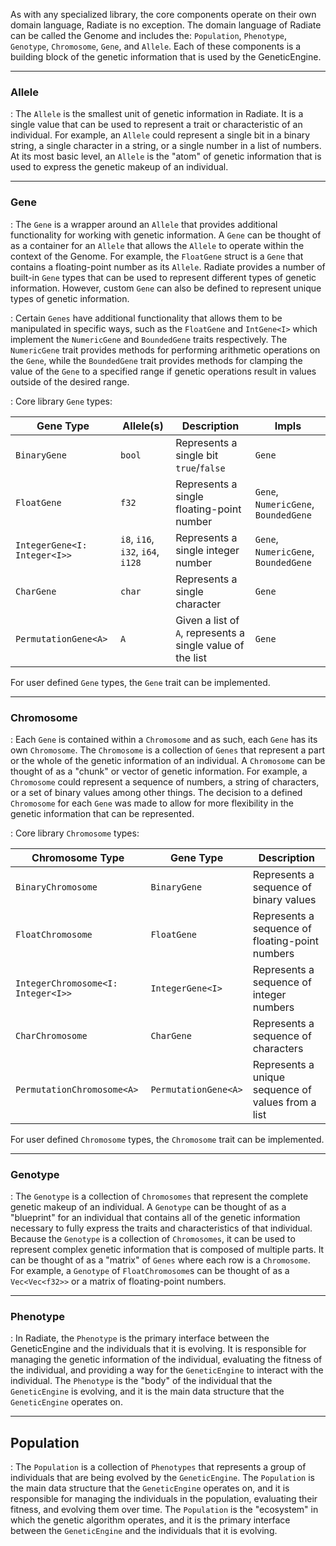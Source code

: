 As with any specialized library, the core components operate on their own domain language, Radiate is no exception. The domain language of Radiate can be called the Genome and includes the: `Population`, `Phenotype`, `Genotype`, `Chromosome`, `Gene`, and `Allele`. Each of these components is a building block of the genetic information that is used by the GeneticEngine. 

---

### Allele
: The `Allele` is the smallest unit of genetic information in Radiate. It is a single value that can be used to represent a trait or characteristic of an individual. For example, an `Allele` could represent a single bit in a binary string, a single character in a string, or a single number in a list of numbers. At its most basic level, an `Allele` is the "atom" of genetic information that is used to express the genetic makeup of an individual.

___
### Gene
: The `Gene` is a wrapper around an `Allele` that provides additional functionality for working with genetic information. A `Gene` can be thought of as a container for an `Allele` that allows the `Allele` to operate within the context of the Genome. For example, the `FloatGene` struct is a `Gene` that contains a floating-point number as its `Allele`. Radiate provides a number of built-in `Gene` types that can be used to represent different types of genetic information. However, custom `Gene` can also be defined to represent unique types of genetic information.

 : Certain `Genes` have additional functionality that allows them to be manipulated in specific ways, such as the `FloatGene` and `IntGene<I>` which implement the `NumericGene` and  `BoundedGene` traits respectively. The `NumericGene` trait provides methods for performing arithmetic operations on the `Gene`, while the `BoundedGene` trait provides methods for clamping the value of the `Gene` to a specified range if genetic operations result in values outside of the desired range.

: Core library `Gene` types:

| Gene Type | Allele(s) | Description | Impls |
|-----------|-----------|-------------| ------ |
| `BinaryGene` | `bool` | Represents a single bit `true`/`false` | `Gene` |
| `FloatGene` | `f32` | Represents a single floating-point number | `Gene`, `NumericGene`, `BoundedGene` |
| `IntegerGene<I: Integer<I>>` | `i8`, `i16`, `i32`, `i64`, `i128` | Represents a single integer number | `Gene`, `NumericGene`, `BoundedGene` |
| `CharGene` | `char` | Represents a single character | `Gene` |
| `PermutationGene<A>` | `A` | Given a list of `A`, represents a single value of the list | `Gene` |

For user defined `Gene` types, the `Gene` trait can be implemented.

___
### Chromosome
: Each `Gene` is contained within a `Chromosome` and as such, each `Gene` has its own `Chromosome`.
The `Chromosome` is a collection of `Genes` that represent a part or the whole of the genetic information of an individual. A `Chromosome` can be thought of as a "chunk" or vector of genetic information. For example, a `Chromosome` could represent a sequence of numbers, a string of characters, or a set of binary values among other things. The decision to a defined `Chromosome` for each `Gene` was made to allow for more flexibility in the genetic information that can be represented. 

: Core library `Chromosome` types:

| Chromosome Type | Gene Type | Description |
|-----------------|-----------|-------------|
| `BinaryChromosome` | `BinaryGene` | Represents a sequence of binary values |
| `FloatChromosome` | `FloatGene` | Represents a sequence of floating-point numbers |
| `IntegerChromosome<I: Integer<I>>` | `IntegerGene<I>` | Represents a sequence of integer numbers |
| `CharChromosome` | `CharGene` | Represents a sequence of characters |
| `PermutationChromosome<A>` | `PermutationGene<A>` | Represents a unique sequence of values from a list |

For user defined `Chromosome` types, the `Chromosome` trait can be implemented.

___
### Genotype
: The `Genotype` is a collection of `Chromosomes` that represent the complete genetic makeup of an individual. A `Genotype` can be thought of as a "blueprint" for an individual that contains all of the genetic information necessary to fully express the traits and characteristics of that individual. Because the `Genotype` is a collection of `Chromosomes`, it can be used to represent complex genetic information that is composed of multiple parts. It can be thought of as a "matrix" of `Genes` where each row is a `Chromosome`. For example, a `Genotype` of `FloatChromosome`s can be thought of as a `Vec<Vec<f32>>` or a matrix of floating-point numbers.

___
### Phenotype
: In Radiate, the `Phenotype` is the primary interface between the GeneticEngine and the individuals that it is evolving. It is responsible for managing the genetic information of the individual, evaluating the fitness of the individual, and providing a way for the `GeneticEngine` to interact with the individual. The `Phenotype` is the "body" of the individual that the `GeneticEngine` is evolving, and it is the main data structure that the `GeneticEngine` operates on.

___
## Population
: The `Population` is a collection of `Phenotypes` that represents a group of individuals that are being evolved by the `GeneticEngine`. The `Population` is the main data structure that the `GeneticEngine` operates on, and it is responsible for managing the individuals in the population, evaluating their fitness, and evolving them over time. The `Population` is the "ecosystem" in which the genetic algorithm operates, and it is the primary interface between the `GeneticEngine` and the individuals that it is evolving.

